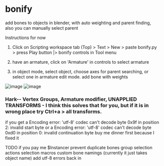 # bonify
add bones to objects in blender, with auto weighting and parent finding, also you can manually select parent

Instructions for now
1. Click on Scripting workspace tab (Top) > Text > New > paste bonify.py > press Play button |> bonify controls in Tool menu

2. have an armature, click on 'Armature' in controls to select armature

3. in object mode, select object,
choose axes for parent searching, or select one in armature edit mode. 
add bone with weights

![image](https://github.com/user-attachments/assets/07a7b4d8-12ee-4ac1-84ca-9d137b2d1d9d)
![image](https://github.com/user-attachments/assets/c41ee1a0-566d-4d28-b210-91ca1913ffbb)

### Hark-- Vertex Groups, Armature modifier, UNAPPLIED TRANSFORMS - I think this solves that for you, but if it is in wrong place try Ctrl+a > all transforms. 


if you get a Encoding error: 'utf-8' codec can't decode byte 0x9f in position 2: invalid start byte
or a Encoding error: 'utf-8' codec can't decode byte 0xd0 in position 0: invalid continuation byte
buy me dinner first because I fixed it

TODO if you pay me $Instancer
prevent duplicate bones
group selection actions
selection macros
custom bone namings (currently it just takes object name)
add utf-8 errors back in


